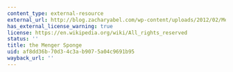 ```yaml
---
content_type: external-resource
external_url: http://blog.zacharyabel.com/wp-content/uploads/2012/02/Menger-stages-big.png
has_external_license_warning: true
license: https://en.wikipedia.org/wiki/All_rights_reserved
status: ''
title: the Menger Sponge
uid: af8dd36b-70d3-4c3a-b907-5a04c9691b95
wayback_url: ''
---
```

